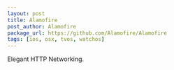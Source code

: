 ```yaml
---
layout: post
title: Alamofire
post_author: Alamofire
package_url: https://github.com/Alamofire/Alamofire
tags: [ios, osx, tvos, watchos]
---
```


Elegant HTTP Networking.

<!--PKG_END-->
